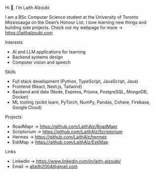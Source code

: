 Hi 👋. I'm Laith Alzoubi

I am a BSc Computer Science student at the University of Toronto Mississauga on the Dean’s Honour List. I love learning new things and building side projects. Check out my webpage for more → https://laithalzoubi.com

Interests
* AI and LLM applications for learning
* Backend systems design
* Computer vision and speech

Skills
* Full stack development (Python, TypeScript, JavaScript, Java)
* Frontend (React, Next.js, Tailwind)
* Backend and data (Node, Express, Prisma, PostgreSQL, MongoDB, Docker)
* ML tooling (scikit learn, PyTorch, NumPy, Pandas, Cohere, Firebase, Google Cloud)

Projects
* RoadMapr → https://github.com/LaithAlz/RoadMapr
* Scriptorium → https://github.com/LaithAlz/Scriptorium
* Hermes → https://github.com/LaithAlz/hermes
* EstiMap → https://github.com/LaithAlz/EstiMap

Links
* LinkedIn → https://www.linkedin.com/in/laith-alzoubi/
* Email → allaith2004@gmail.com
